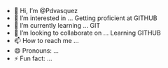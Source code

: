 - 👋 Hi, I’m @Pdvasquez
- 👀 I’m interested in ... Getting proficient at GITHUB
- 🌱 I’m currently learning ... GIT
- 💞️ I’m looking to collaborate on ... Learning GITHUB
- 📫 How to reach me ...
- 😄 Pronouns: ...
- ⚡ Fun fact: ...

<!---
Pdvasquez/Pdvasquez is a ✨ special ✨ repository because its `README.md` (this file) appears on your GitHub profile.
You can click the Preview link to take a look at your changes.
--->
